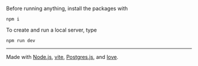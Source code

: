 Before running anything, install the packages with
```
npm i
```

To create and run a local server, type
```
npm run dev
```
---
Made with [Node.js](https://nodejs.org/en), [vite](https://vite.dev/), [Postgres.js](https://github.com/porsager/postgres), and [love](https://en.wikipedia.org/wiki/Love).
